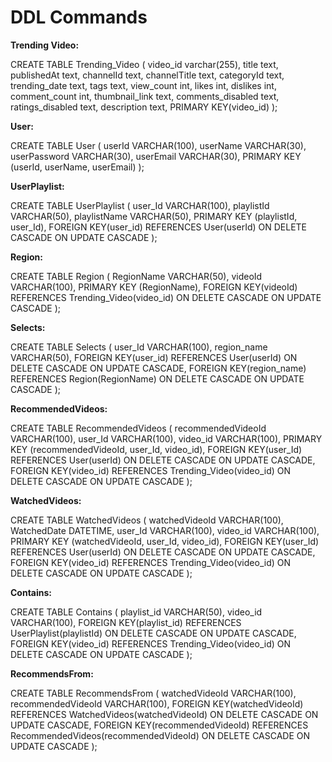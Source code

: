# DDL Commands
**Trending Video:**

CREATE TABLE Trending_Video (
    video_id varchar(255),
    title text,
    publishedAt text,
    channelId text,
    channelTitle text, 
    categoryId text, 
    trending_date text, 
    tags text, 
    view_count int,
    likes int, 
    dislikes int, 
    comment_count int, 
    thumbnail_link text, 
    comments_disabled text, 
    ratings_disabled text,
    description text,
    PRIMARY KEY(video_id)
);

**User:**

CREATE TABLE User (
	userId VARCHAR(100),
    userName VARCHAR(30),
    userPassword VARCHAR(30),
    userEmail VARCHAR(30),
    PRIMARY KEY (userId, userName, userEmail)
);

**UserPlaylist:**

CREATE TABLE UserPlaylist (
    user_Id VARCHAR(100),
    playlistId VARCHAR(50),
    playlistName VARCHAR(50),
    PRIMARY KEY (playlistId, user_Id),
    FOREIGN KEY(user_id) REFERENCES User(userId)
        ON DELETE CASCADE
        ON UPDATE CASCADE
);

**Region:**

CREATE TABLE Region (
    RegionName VARCHAR(50),
    videoId VARCHAR(100),
    PRIMARY KEY (RegionName),
    FOREIGN KEY(videoId) REFERENCES Trending_Video(video_id)
        ON DELETE CASCADE
        ON UPDATE CASCADE
);

**Selects:**

CREATE TABLE Selects (
    user_Id VARCHAR(100),
    region_name VARCHAR(50),
    FOREIGN KEY(user_id) REFERENCES User(userId)
        ON DELETE CASCADE
        ON UPDATE CASCADE,
    FOREIGN KEY(region_name) REFERENCES Region(RegionName)
        ON DELETE CASCADE
        ON UPDATE CASCADE
);

**RecommendedVideos:**

CREATE TABLE RecommendedVideos (
    recommendedVideoId VARCHAR(100),
    user_Id VARCHAR(100),
    video_id VARCHAR(100),
    PRIMARY KEY (recommendedVideoId, user_Id, video_id),
    FOREIGN KEY(user_Id) REFERENCES User(userId)
        ON DELETE CASCADE
        ON UPDATE CASCADE,
    FOREIGN KEY(video_id) REFERENCES Trending_Video(video_id)
        ON DELETE CASCADE
        ON UPDATE CASCADE
);

**WatchedVideos:**

CREATE TABLE WatchedVideos (
    watchedVideoId VARCHAR(100),
    WatchedDate DATETIME,
    user_Id VARCHAR(100),
    video_id VARCHAR(100),
    PRIMARY KEY (watchedVideoId, user_Id, video_id),
    FOREIGN KEY(user_Id) REFERENCES User(userId)
        ON DELETE CASCADE
        ON UPDATE CASCADE,
    FOREIGN KEY(video_id) REFERENCES Trending_Video(video_id)
        ON DELETE CASCADE
        ON UPDATE CASCADE
);

**Contains:**

CREATE TABLE Contains (
    playlist_id VARCHAR(50),
    video_id VARCHAR(100),
    FOREIGN KEY(playlist_id) REFERENCES UserPlaylist(playlistId)
        ON DELETE CASCADE
        ON UPDATE CASCADE,
    FOREIGN KEY(video_id) REFERENCES Trending_Video(video_id)
        ON DELETE CASCADE
        ON UPDATE CASCADE
);

**RecommendsFrom:**

CREATE TABLE RecommendsFrom (
    watchedVideoId VARCHAR(100),
    recommendedVideoId VARCHAR(100),
    FOREIGN KEY(watchedVideoId) REFERENCES WatchedVideos(watchedVideoId)
        ON DELETE CASCADE
        ON UPDATE CASCADE,
    FOREIGN KEY(recommendedVideoId) REFERENCES RecommendedVideos(recommendedVideoId)
        ON DELETE CASCADE
        ON UPDATE CASCADE
);






